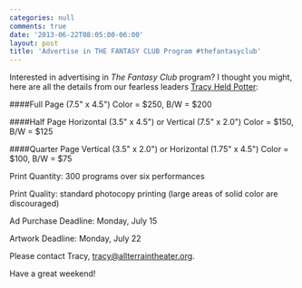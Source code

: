 ```yaml
---
categories: null
comments: true
date: '2013-06-22T08:05:00-06:00'
layout: post
title: 'Advertise in THE FANTASY CLUB Program #thefantasyclub'
---
```


Interested in advertising in *The Fantasy Club* program? I thought you might, here are all the details from our fearless leaders [Tracy Held Potter](https://www.facebook.com/TracyHeldPotter?fref=ts):

####Full Page (7.5" x 4.5")
Color = $250, B/W = $200

####Half Page Horizontal (3.5" x 4.5") or Vertical (7.5" x 2.0")
Color = $150, B/W = $125

####Quarter Page Vertical (3.5" x 2.0") or Horizontal (1.75" x 4.5") 
Color = $100, B/W = $75

Print Quantity: 300 programs over six performances

Print Quality: standard photocopy printing (large areas of solid color are discouraged)

Ad Purchase Deadline: Monday, July 15

Artwork Deadline: Monday, July 22

Please contact Tracy, [tracy@allterraintheater.org](mailto:tracy@allterraintheater.org).

Have a great weekend!